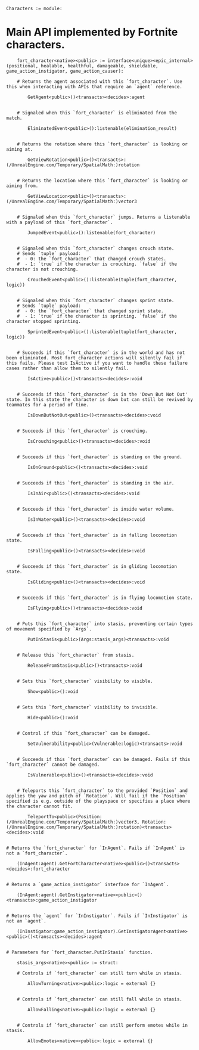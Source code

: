 
```verse
Characters := module:

```
# Main API implemented by Fortnite characters.

```verse
    fort_character<native><public> := interface<unique><epic_internal>(positional, healable, healthful, damageable, shieldable, game_action_instigator, game_action_causer):

```
        # Returns the agent associated with this `fort_character`. Use this when interacting with APIs that require an `agent` reference.

```verse
        GetAgent<public>()<transacts><decides>:agent


```
        # Signaled when this `fort_character` is eliminated from the match.

```verse
        EliminatedEvent<public>():listenable(elimination_result)


```
        # Returns the rotation where this `fort_character` is looking or aiming at.

```verse
        GetViewRotation<public>()<transacts>:(/UnrealEngine.com/Temporary/SpatialMath:)rotation


```
        # Returns the location where this `fort_character` is looking or aiming from.

```verse
        GetViewLocation<public>()<transacts>:(/UnrealEngine.com/Temporary/SpatialMath:)vector3


```
        # Signaled when this `fort_character` jumps. Returns a listenable with a payload of this `fort_character`.

```verse
        JumpedEvent<public>():listenable(fort_character)


```
        # Signaled when this `fort_character` changes crouch state.
        # Sends `tuple` payload:
        #  - 0: the `fort_character` that changed crouch states.
        #  - 1: `true` if the character is crouching. `false` if the character is not crouching.

```verse
        CrouchedEvent<public>():listenable(tuple(fort_character, logic))


```
        # Signaled when this `fort_character` changes sprint state.
        # Sends `tuple` payload:
        #  - 0: the `fort_character` that changed sprint state.
        #  - 1: `true` if the character is sprinting. `false` if the character stopped sprinting.

```verse
        SprintedEvent<public>():listenable(tuple(fort_character, logic))


```
        # Succeeds if this `fort_character` is in the world and has not been eliminated. Most fort_character actions will silently fail if this fails. Please test IsActive if you want to handle these failure cases rather than allow them to silently fail.

```verse
        IsActive<public>()<transacts><decides>:void


```
        # Succeeds if this `fort_character` is in the 'Down But Not Out' state. In this state the character is down but can still be revived by teammates for a period of time.

```verse
        IsDownButNotOut<public>()<transacts><decides>:void


```
        # Succeeds if this `fort_character` is crouching.

```verse
        IsCrouching<public>()<transacts><decides>:void


```
        # Succeeds if this `fort_character` is standing on the ground.

```verse
        IsOnGround<public>()<transacts><decides>:void


```
        # Succeeds if this `fort_character` is standing in the air.

```verse
        IsInAir<public>()<transacts><decides>:void


```
        # Succeeds if this `fort_character` is inside water volume.

```verse
        IsInWater<public>()<transacts><decides>:void


```
        # Succeeds if this `fort_character` is in falling locomotion state.

```verse
        IsFalling<public>()<transacts><decides>:void


```
        # Succeeds if this `fort_character` is in gliding locomotion state.

```verse
        IsGliding<public>()<transacts><decides>:void


```
        # Succeeds if this `fort_character` is in flying locomotion state.

```verse
        IsFlying<public>()<transacts><decides>:void


```
        # Puts this `fort_character` into stasis, preventing certain types of movement specified by `Args`.

```verse
        PutInStasis<public>(Args:stasis_args)<transacts>:void


```
        # Release this `fort_character` from stasis.

```verse
        ReleaseFromStasis<public>()<transacts>:void


```
        # Sets this `fort_character` visibility to visible.

```verse
        Show<public>():void


```
        # Sets this `fort_character` visibility to invisible.

```verse
        Hide<public>():void


```
        # Control if this `fort_character` can be damaged.

```verse
        SetVulnerability<public>(Vulnerable:logic)<transacts>:void


```
        # Succeeds if this `fort_character` can be damaged. Fails if this `fort_character` cannot be damaged.

```verse
        IsVulnerable<public>()<transacts><decides>:void


```
        # Teleports this `fort_character` to the provided `Position` and applies the yaw and pitch of `Rotation`. Will fail if the `Position` specified is e.g. outside of the playspace or specifies a place where the character cannot fit.

```verse
        TeleportTo<public>(Position:(/UnrealEngine.com/Temporary/SpatialMath:)vector3, Rotation:(/UnrealEngine.com/Temporary/SpatialMath:)rotation)<transacts><decides>:void


```
    # Returns the `fort_character` for `InAgent`. Fails if `InAgent` is not a `fort_character`.

```verse
    (InAgent:agent).GetFortCharacter<native><public>()<transacts><decides>:fort_character


```
    # Returns a `game_action_instigator` interface for `InAgent`.

```verse
    (InAgent:agent).GetInstigator<native><public>()<transacts>:game_action_instigator


```
    # Returns the `agent` for `InInstigator`. Fails if `InInstigator` is not an `agent`.

```verse
    (InInstigator:game_action_instigator).GetInstigatorAgent<native><public>()<transacts><decides>:agent


```
    # Parameters for `fort_character.PutInStasis` function.

```verse
    stasis_args<native><public> := struct:

```
        # Controls if `fort_character` can still turn while in stasis.

```verse
        AllowTurning<native><public>:logic = external {}


```
        # Controls if `fort_character` can still fall while in stasis.

```verse
        AllowFalling<native><public>:logic = external {}


```
        # Controls if `fort_character` can still perform emotes while in stasis.

```verse
        AllowEmotes<native><public>:logic = external {}


```
